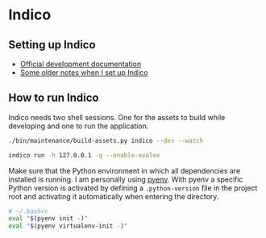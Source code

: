 # Indico

## Setting up Indico

* [Official development documentation](https://docs.getindico.io/en/stable/installation/development/)
* [Some older notes when I set up Indico](report/report/setting-up-indico.md)

## How to run Indico

Indico needs two shell sessions. One for the assets to build while developing and one to run the application.

```bash
./bin/maintenance/build-assets.py indico --dev --watch
```

```bash
indico run -h 127.0.0.1 -q --enable-evalex
```

Make sure that the Python environment in which all dependencies are installed is running. I am personally using [pyenv](https://github.com/pyenv/pyenv). With pyenv a specific Python version is activated by defining a `.python-version` file in the project root and activating it automatically when entering the directory.

```bash
# ~/.bashrc
eval "$(pyenv init -)"
eval "$(pyenv virtualenv-init -)"
```

